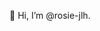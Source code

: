 👋 Hi, I’m @rosie-jlh.

<!---
- 👋 Hi, I’m @rosie-jlh
- 👀 I’m interested in ...
- 🌱 I’m currently learning ...
- 💞️ I’m looking to collaborate on ...
- 📫 How to reach me ...

rosie-jlh/rosie-jlh is a ✨ special ✨ repository because its `README.md` (this file) appears on your GitHub profile.
You can click the Preview link to take a look at your changes.
--->
